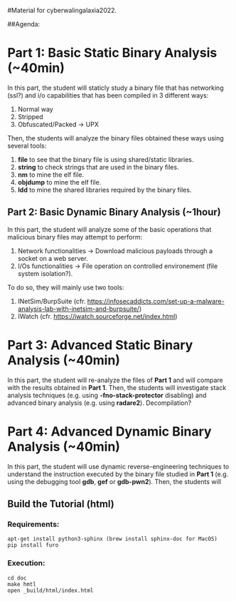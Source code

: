 #Material for cyberwalingalaxia2022.

##Agenda:
# Part 1: Basic Static Binary Analysis (~40min)
In this part, the student will staticly study a binary file that has networking (ssl?) and i/o capabilities that has been compiled in 3 different ways:
1. Normal way
2. Stripped
3. Obfuscated/Packed -> UPX

Then, the students will analyze the binary files obtained these ways using several tools:
1. **file** to see that the binary file is using shared/static libraries.
2. **string** to check strings that are used in the binary files.
2. **nm** to mine the elf file.
2. **objdump** to mine the elf file.
3. **ldd** to mine the shared libraries required by the binary files.

## Part 2: Basic Dynamic Binary Analysis (~1hour)
In this part, the student will analyze some of the basic operations that malicious binary files may attempt to perform:
1. Network functionalities -> Download malicious payloads through a socket on a web server. 
2. I/Os functionalities -> File operation on controlled environement (file system isolation?).

To do so, they will mainly use two tools:
1. INetSim/BurpSuite (cfr. https://infosecaddicts.com/set-up-a-malware-analysis-lab-with-inetsim-and-burpsuite/)
2. IWatch (cfr. https://iwatch.sourceforge.net/index.html)

# Part 3: Advanced Static Binary Analysis (~40min)
In this part, the student will re-analyze the files of **Part 1** and will compare with the results obtained in **Part 1**. Then, the students will investigate stack analysis techniques (e.g. using **-fno-stack-protector** disabling) and advanced binary analysis (e.g. using **radare2**). Decompilation? 

# Part 4: Advanced Dynamic Binary Analysis (~40min)
In this part, the student will use dynamic reverse-engineering techniques to understand the instruction executed by the binary file studied in **Part 1** (e.g. using the debugging tool **gdb**, **gef** or **gdb-pwn2**). Then, the students will 

## Build the Tutorial (html)
### Requirements:

```
apt-get install python3-sphinx (brew install sphinx-doc for MacOS)
pip install furo
```
### Execution:
```
cd doc
make hmtl
open _build/html/index.html 
```
